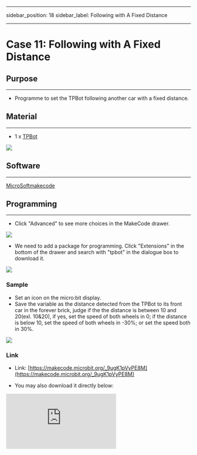 ﻿---

sidebar_position: 18
sidebar_label: Following with A Fixed Distance

---

# Case 11: Following with A Fixed Distance

## Purpose
---
- Programme to set the TPBot following another car with a fixed distance.

## Material
---

- 1 x [TPBot](https://www.elecfreaks.com/tpbot.html)

![](https://wiki-media-ef.oss-cn-hongkong.aliyuncs.com/i18n/en/docusaurus-plugin-content-docs/current/microbit/microbit-smart-car/microbit-tpbot/images/TPBot_tianpeng_case_01_01.png)

## Software
---
[MicroSoftmakecode](https://makecode.microbit.org/#)


## Programming
---


- Click "Advanced" to see more choices in the MakeCode drawer.

![](https://wiki-media-ef.oss-cn-hongkong.aliyuncs.com/i18n/en/docusaurus-plugin-content-docs/current/microbit/microbit-smart-car/microbit-tpbot/images/TPBot_tianpeng_case_01_02.png)

- We need to add a package for programming. Click "Extensions" in the bottom of the drawer and search with "tpbot" in the dialogue box to download it.

![](https://wiki-media-ef.oss-cn-hongkong.aliyuncs.com/i18n/en/docusaurus-plugin-content-docs/current/microbit/microbit-smart-car/microbit-tpbot/images/TPBot_tianpeng_case_01_03.png)

### Sample
- Set an icon on the micro:bit display.
- Save the variable as the distance detected from the TPBot to its front car in the forever brick, judge if the the distance is between 10 and 20(exl. 10&20), if yes, set the speed of both wheels in 0; if the distance is below 10, set the speed of both wheels in -30%; or set the speed both in 30%.

![](https://wiki-media-ef.oss-cn-hongkong.aliyuncs.com/i18n/en/docusaurus-plugin-content-docs/current/microbit/microbit-smart-car/microbit-tpbot/images/TPBot_tianpeng_case_11_04.png)

### Link
- Link: [https://makecode.microbit.org/_9ugK1pVyPE8M](https://makecode.microbit.org/_9ugK1pVyPE8M)

- You may also download it directly below:

<div
    style={{
        position: 'relative',
        paddingBottom: '60%',
        overflow: 'hidden',
    }}
>
    <iframe
        src="https://makecode.microbit.org/_9ugK1pVyPE8M"
        frameborder="0"
        sandbox="allow-popups allow-forms allow-scripts allow-same-origin"
        style={{
            position: 'absolute',
            width: '100%',
            height: '100%',
        }}
    />
</div>


### Conclusion

Power up to show an icon on the micro:bit display and the TPBot keeps a distance to its front car.  It goes slower if the distance detected was close or it goes forward if the distance detected was far; and it stops if the distance detected was between the set interval value.

## Exploration
---


## FAQ
---

Q: The car does not work with the code in the wiki.
A: It should be the batteries that are lack of power, please try to fix it by adding the value of the speed in the code.

## Relevant File
---
